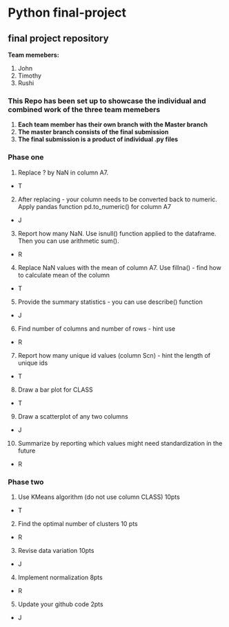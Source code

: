 # Python final-project
## final project repository

**Team memebers:** 
1. John 
2. Timothy 
3. Rushi 


### This Repo has been set up to showcase the individual and combined work of the three team memebers

1. **Each team member has their own branch with the Master branch**
2. **The master branch consists of the final submission**
3. **The final submission is a product of individual .py files**


### Phase one 
1. Replace ? by NaN in column A7. 
- T
2. After replacing - your column needs to be converted back to numeric. Apply pandas function pd.to_numeric() for column A7
- J
3. Report how many NaN. Use isnull() function applied to the dataframe. Then you can use arithmetic sum(). 
- R
4. Replace NaN values with the mean of column A7. Use fillna() - find how to calculate mean of the column
- T
5. Provide the summary statistics - you can use describe() function
- J
6. Find number of columns and number of rows - hint use 
- R
7. Report how many unique id values (column Scn) - hint the length of unique ids
- T
8. Draw a bar plot for CLASS 
- T
9. Draw a scatterplot of any two columns
- J
10. Summarize by reporting which values might need standardization in the future 
- R

### Phase two
1. Use KMeans algorithm (do not use column CLASS) 10pts
- T
2. Find the optimal number of clusters 10 pts
- R
3. Revise data variation 10pts
- J
4. Implement normalization 8pts
- R
5. Update your github code 2pts
- J


